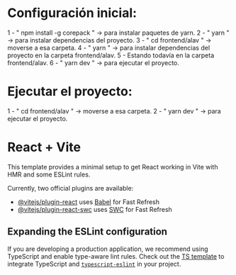 # Configuración inicial:
1 - " npm install -g corepack " -> para instalar paquetes de yarn.
2 - " yarn " -> para instalar dependencias del proyecto.
3 - " cd frontend/alav " -> moverse a esa carpeta.
4 - " yarn " -> para instalar dependencias del proyecto en la carpeta frontend/alav.
5 - Estando todavía en la carpeta frontend/alav.
6 - " yarn dev " -> para ejecutar el proyecto.


# Ejecutar el proyecto:
1 - " cd frontend/alav " -> moverse a esa carpeta.
2 - " yarn dev " -> para ejecutar el proyecto.










# React + Vite

This template provides a minimal setup to get React working in Vite with HMR and some ESLint rules.

Currently, two official plugins are available:

- [@vitejs/plugin-react](https://github.com/vitejs/vite-plugin-react/blob/main/packages/plugin-react/README.md) uses [Babel](https://babeljs.io/) for Fast Refresh
- [@vitejs/plugin-react-swc](https://github.com/vitejs/vite-plugin-react-swc) uses [SWC](https://swc.rs/) for Fast Refresh

## Expanding the ESLint configuration

If you are developing a production application, we recommend using TypeScript and enable type-aware lint rules. Check out the [TS template](https://github.com/vitejs/vite/tree/main/packages/create-vite/template-react-ts) to integrate TypeScript and [`typescript-eslint`](https://typescript-eslint.io) in your project.
